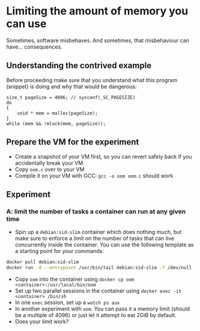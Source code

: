 # Limiting the amount of memory you can use
Sometimes, software misbehaves. And sometimes, that misbehaviour can have... consequences.

## Understanding the contrived example
Before proceeding make sure that you understand what this program (snippet) is doing and why that would be dangerous:

```
size_t pageSize = 4096; // sysconf(_SC_PAGESIZE)
do
{
    void * mem = malloc(pageSize);
}
while (mem && !mlock(mem, pageSize));
```

## Prepare the VM for the experiment

 - Create a snapshot of your VM first, so you can revert safely back if you accidentally break your VM.
 - Copy `oom.c` over to your VM
 - Compile it on your VM with GCC: `gcc -o oom oom.c` should work

## Experiment

### A: limit the number of tasks a container can run at any given time
 - Spin up a `debian:sid-slim` container which does nothing much, but make sure to enforce a limit on the number of tasks that can live concurrently inside the container. You can use the following template as a starting point for your commands:

```sh
docker pull debian:sid-slim
docker run -d --entrypoint /usr/bin/tail debian:sid-slim -f /dev/null
```
 - Copy `oom` into the container using `docker cp oom <container>:/usr/local/bin/oom`
 - Set up two parallel sessions in the container using `docker exec -it <container> /bin/sh`
 - In one `exec` session, set up a `watch ps aux`
 - In another experiment with `oom`. You can pass it a memory limit (should be a multiple of 4096) or just let it attempt to eat 2GiB by default.
 - Does your limit work?
